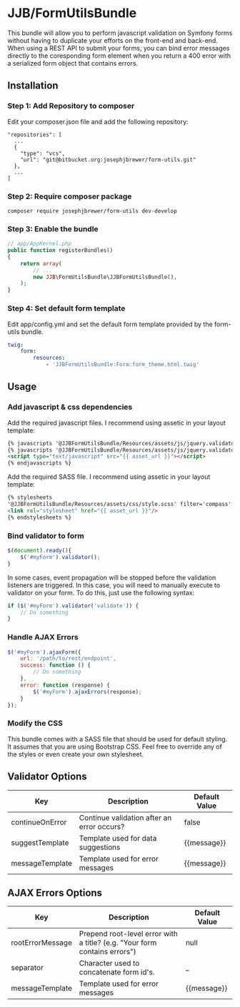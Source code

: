 # JJB/FormUtilsBundle #

This bundle will allow you to perform javascript validation on Symfony forms without having to duplicate your efforts on the front-end and back-end. When using a REST API to submit your forms, you can bind error messages directly to the coresponding form element when you return a 400 error with a serialized form object that contains errors.


Installation
------------

### Step 1: Add Repository to composer

Edit your composer.json file and add the following repository:

```
"repositories": [
  ...
  {
    "type": "vcs",
    "url": "git@bitbucket.org:josephjbrewer/form-utils.git"
  },
  ...
]
```

### Step 2: Require composer package

```
composer require josephjbrewer/form-utils dev-develop
```

### Step 3: Enable the bundle

```php
// app/AppKernel.php
public function registerBundles()
{
    return array(
        // ...
        new JJB\FormUtilsBundle\JJBFormUtilsBundle(),
    );
}
```

### Step 4: Set default form template

Edit app/config.yml and set the default form template provided by the form-utils bundle.

```yaml
twig:
    form:
        resources:
            - 'JJBFormUtilsBundle:Form:form_theme.html.twig'
```


Usage
-----

### Add javascript & css dependencies

Add the required javascript files. I recommend using assetic in your layout template:

```html
{% javascripts '@JJBFormUtilsBundle/Resources/assets/js/jquery.validator.js'
{% javascripts '@JJBFormUtilsBundle/Resources/assets/js/jquery.validator.ajax-errors.js' %} %}
<script type="text/javascript" src="{{ asset_url }}"></script>
{% endjavascripts %}
```

Add the required SASS file. I recommend using assetic in your layout template:

```html
{% stylesheets
'@JJBFormUtilsBundle/Resources/assets/css/style.scss' filter='compass' %}
<link rel="stylesheet" href="{{ asset_url }}"/>
{% endstylesheets %}
```

### Bind validator to form

```js
$(document).ready(){
    $('#myForm').validator();
}
```

In some cases, event propagation will be stopped before the validation listeners are triggered. In this case, you will need to manually execute to validator on your form. To do this, just use the following syntax:

```js
if ($('#myForm').validator('validate')) {
    // Do something
}
```

### Handle AJAX Errors

```js
$('#myForm').ajaxForm({
    url: '/path/to/rest/endpoint',
    success: function () {
        // Do something
    },
    error: function (response) {
        $('#myForm').ajaxErrors(response);
    }
});
```

### Modify the CSS
This bundle comes with a SASS file that should be used for default styling. It assumes that you are using Bootstrap CSS. Feel free to override any of the styles or even create your own stylesheet.

Validator Options
-----------------

| Key | Description | Default Value |
| --- | ----------- | ------------- |
| continueOnError | Continue validation after an error occurs? | false |
| suggestTemplate | Template used for data suggestions | {{message}} |
| messageTemplate | Template used for error messages | {{message}} |

AJAX Errors Options
-------------------

| Key | Description | Default Value |
| --- | ----------- | ------------- |
| rootErrorMessage | Prepend root-level error with a title? (e.g. "Your form contains errors") | null |
| separator | Character used to concatenate form id's. | _ |
| messageTemplate | Template used for error messages | {{message}} |
